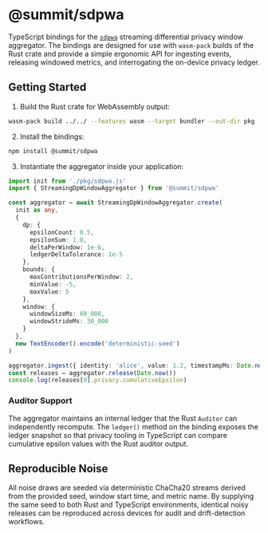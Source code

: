# @summit/sdpwa

TypeScript bindings for the [`sdpwa`](../..) streaming differential privacy window aggregator. The bindings are designed for use with `wasm-pack` builds of the Rust crate and provide a simple ergonomic API for ingesting events, releasing windowed metrics, and interrogating the on-device privacy ledger.

## Getting Started

1. Build the Rust crate for WebAssembly output:

```bash
wasm-pack build ../../ --features wasm --target bundler --out-dir pkg
```

2. Install the bindings:

```bash
npm install @summit/sdpwa
```

3. Instantiate the aggregator inside your application:

```ts
import init from './pkg/sdpwa.js'
import { StreamingDpWindowAggregator } from '@summit/sdpwa'

const aggregator = await StreamingDpWindowAggregator.create(
  init as any,
  {
    dp: {
      epsilonCount: 0.5,
      epsilonSum: 1.0,
      deltaPerWindow: 1e-6,
      ledgerDeltaTolerance: 1e-5
    },
    bounds: {
      maxContributionsPerWindow: 2,
      minValue: -5,
      maxValue: 5
    },
    window: {
      windowSizeMs: 60_000,
      windowStrideMs: 30_000
    }
  },
  new TextEncoder().encode('deterministic-seed')
)

aggregator.ingest({ identity: 'alice', value: 1.2, timestampMs: Date.now() })
const releases = aggregator.release(Date.now())
console.log(releases[0].privacy.cumulativeEpsilon)
```

### Auditor Support

The aggregator maintains an internal ledger that the Rust `Auditor` can independently recompute. The `ledger()` method on the binding exposes the ledger snapshot so that privacy tooling in TypeScript can compare cumulative epsilon values with the Rust auditor output.

## Reproducible Noise

All noise draws are seeded via deterministic ChaCha20 streams derived from the provided seed, window start time, and metric name. By supplying the same seed to both Rust and TypeScript environments, identical noisy releases can be reproduced across devices for audit and drift-detection workflows.
